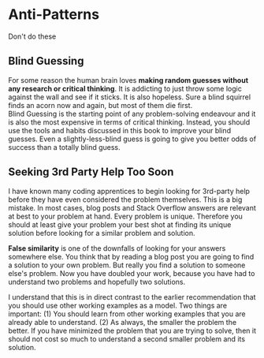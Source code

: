 # Anti-Patterns

Don't do these

## Blind Guessing

For some reason the human brain loves **making random guesses without any research or critical thinking**.  It is addicting to just throw some logic against the wall and see if it sticks.  It is also hopeless.  Sure a blind squirrel finds an acorn now and again, but most of them die first.  
Blind Guessing is the starting point of any problem-solving endeavour and it is also the most expensive in terms of critical thinking.  Instead, you should use the tools and habits discussed in this book to improve your blind guesses.  Even a slightly-less-blind guess is going to give you better odds of success than a totally blind guess.

## Seeking 3rd Party Help Too Soon

I have known many coding apprentices to begin looking for 3rd-party help before they have even considered the problem themselves.  This is a big mistake.  In most cases, blog posts and Stack Overflow answers are relevant at best to your problem at hand.  Every problem is unique.  Therefore you should at least give your problem your best shot at finding its unique solution before looking for a similar problem and solution.  

**False similarity** is one of the downfalls of looking for your answers somewhere else.  You think that by reading a blog post you are going to find a solution to your own problem.  But really you find a solution to someone else's problem.  Now you have doubled your work, because you have had to understand two problems and hopefully two solutions.

I understand that this is in direct contrast to the earlier recommendation that you should use other working examples as a model.  Two things are important: (1) You should learn from other working examples that you are already able to understand. (2) As always, the smaller the problem the better.  If you have minimized the problem that you are trying to solve, then it should not cost so much to understand a second smaller problem and its solution.